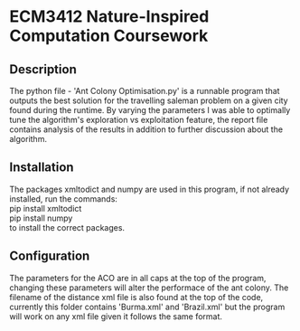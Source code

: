 # ECM3412 Nature-Inspired Computation Coursework

## Description
The python file - 'Ant Colony Optimisation.py' is a runnable program that outputs the best solution for the travelling saleman problem on a given city found during the runtime. By varying the parameters I was able to optimally tune the algorithm's exploration vs exploitation feature, the report file contains analysis of the results in addition to further discussion about the algorithm.

## Installation

The packages xmltodict and numpy are used in this program, if not already installed, run the commands: <br>
pip install xmltodict <br>
pip install numpy <br>
to install the correct packages.

## Configuration

The parameters for the ACO are in all caps at the top of the program, changing these parameters will alter the performace of the ant colony. The filename of the distance xml file is also found at the top of the code, currently this folder contains 'Burma.xml' and 'Brazil.xml' but the program will work on any xml file given it follows the same format.

